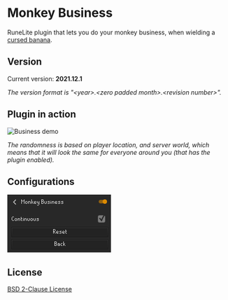 # Monkey Business
RuneLite plugin that lets you do your monkey business, when wielding a [cursed banana](https://oldschool.runescape.wiki/w/Cursed_banana).

## Version
Current version: **2021.12.1**

*The version format is &quot;&lt;year&gt;.&lt;zero padded month&gt;.&lt;revision number&gt;&quot;.*

## Plugin in action
![Business demo](resources/monkeybusiness.gif)

*The randomness is based on player location, and server world, which means that it will look the same for everyone around you (that has the plugin enabled).*

## Configurations
![Configurations](resources/configurations.png)

## License
[BSD 2-Clause License](LICENSE)
